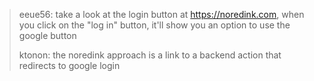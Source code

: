 > eeue56: take a look at the login button at https://noredink.com, when you click on the "log in" button, it'll show you an option to use the google button
>
> ktonon: the noredink approach is a link to a backend action that redirects to google login
